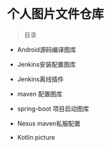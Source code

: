 # 个人图片文件仓库

>目录

- Android源码编译图库

- Jenkins安装配置图库

- Jenkins离线插件 

- maven 配置图库

- spring-boot 项目启动图库

- Nexus maven私服配置

- Kotlin picture